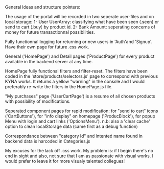 General Ideas and structure pointers:

The usage of the portal will be recorded in two seperate user-files and on local storage:
1- User UserArray: classifying what have been seen (.seen) or send to cart (.buy) by product id.
2- Bank Amount: seperating concerns of money for future transactionnal possibilities.

Fully functionnal logging for returning or new users in 'Auth'and 'Signup'. Have their own page for future .css work.

General ('HomePage') and Detail pages ('ProductPage') for every product available in the backend server at any time.

HomePage fully functional filters and filter-reset. The filters have been coded in the 'store/products/selectors.js' page to correspond with previous KYNA works. It returns a yellow "warning" in the console and I would preferably re-write the filters in the HomePage.js file.

"My purchases" page ('UserCartPage') is a resume of all chosen products with possibility of modifications.

Seperated component pages for rapid modification:
for "send to cart" icons ('CartButtons'), for "info display" on homepage ('ProducBlock'), for popup Menu with login and cart links ('OptionsMenu').
n.b: also a 'clear cache' option to clean localStorage data (came first as a debug function)

Correspondance between "category Id" and intented name found in backend data is harcoded in Categories.js

My excuses for the lack off .css work. My problem is: if I begin there's no end in sight and also, not sure that I am as passionate with visual works. I would prefer to leave it for more visualy talented collegues!
